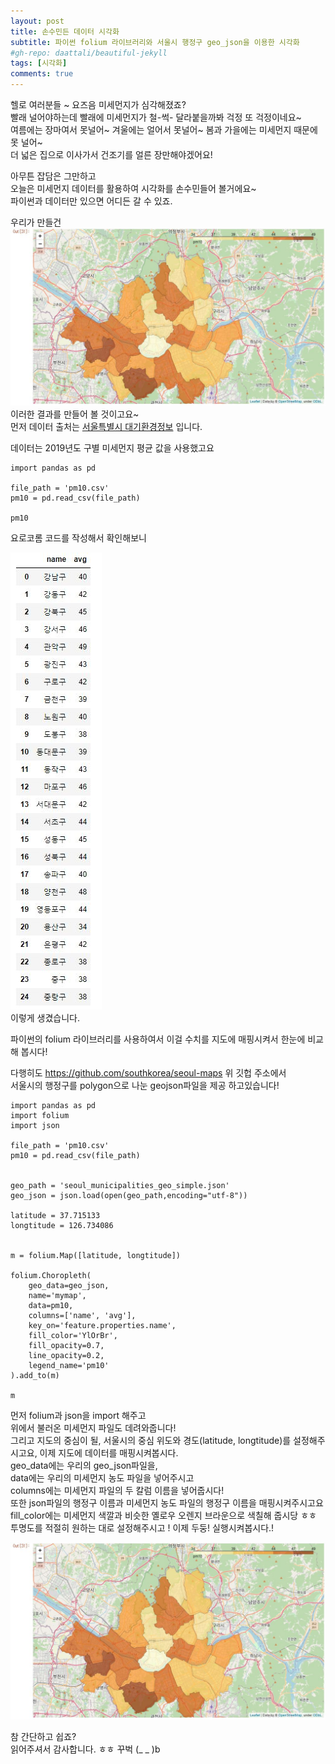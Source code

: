 ```yaml
---
layout: post
title: 손수민든 데이터 시각화
subtitle: 파이썬 folium 라이브러리와 서울시 행정구 geo_json을 이용한 시각화
#gh-repo: daattali/beautiful-jekyll
tags: [시각화]
comments: true
---
```


헬로 여러분들 ~ 요즈음 미세먼지가 심각해졌죠?  
빨래 널어야하는데 빨래에 미세먼지가 철-썩- 달라붙을까봐 걱정 또 걱정이네요~  
여름에는 장마여서 못널어~ 겨울에는 얼어서 못널어~ 봄과 가을에는 미세먼지 때문에 못 널어~  
더 넓은 집으로 이사가서 건조기를 얼른 장만해야겠어요!  

아무튼 잡담은 그만하고   
오늘은 미세먼지 데이터를 활용하여 시각화를 손수민들어 볼거에요~  
파이썬과 데이터만 있으면 어디든 갈 수 있죠.  

우리가 만들건  
![map_img](/assets/img/map.JPG) 
이러한 결과를 만들어 볼 것이고요~  
먼저 데이터 출처는 [서울특별시 대기환경정보](https://cleanair.seoul.go.kr/2020/) 입니다.  

데이터는 2019년도 구별 미세먼지 평균 값을 사용했고요  
```
import pandas as pd

file_path = 'pm10.csv'
pm10 = pd.read_csv(file_path)

pm10

```
요로코롬 코드를 작성해서 확인해보니  

![list_img](/assets/img/list.JPG)  
이렇게 생겼습니다.  

파이썬의 folium 라이브러리를 사용하여서
이걸 수치를 지도에 매핑시켜서 한눈에 비교해 봅시다!  


다행히도 https://github.com/southkorea/seoul-maps 위 깃헙 주소에서  
서울시의 행정구를 polygon으로 나눈 geojson파일을 제공 하고있습니다!


```
import pandas as pd
import folium
import json

file_path = 'pm10.csv'
pm10 = pd.read_csv(file_path)


geo_path = 'seoul_municipalities_geo_simple.json'
geo_json = json.load(open(geo_path,encoding="utf-8"))

latitude = 37.715133
longtitude = 126.734086


m = folium.Map([latitude, longtitude])

folium.Choropleth(
    geo_data=geo_json,
    name='mymap',
    data=pm10,
    columns=['name', 'avg'],
    key_on='feature.properties.name',
    fill_color='YlOrBr',
    fill_opacity=0.7,
    line_opacity=0.2,
    legend_name='pm10'
).add_to(m)

m

```  


먼저 folium과 json을 import 해주고  
위에서 불러온 미세먼지 파일도 데려와줍니다!  
그리고 지도의 중심이 될, 서울시의 중심 위도와 경도(latitude, longtitude)를 설정해주시고요,
이제 지도에 데이터를 매핑시켜봅시다.  
geo_data에는 우리의 geo_json파일을,  
data에는 우리의 미세먼지 농도 파일을 넣어주시고  
columns에는 미세먼지 파일의 두 칼럼 이름을 넣어줍시다!  
또한 json파일의 행정구 이름과 미세먼지 농도 파일의 행정구 이름을 매핑시켜주시고요  
fill_color에는 미세먼지 색깔과 비슷한 옐로우 오렌지 브라운으로 색칠해 줍시당 ㅎㅎ  
투명도를 적절히 원하는 대로 설정해주시고 ! 이제 두둥! 실행시켜봅시다.!

![map_img](/assets/img/map.JPG) 


참 간단하고 쉽죠?  
읽어주셔서 감사합니다. ㅎㅎ 
꾸벅 (_ _ )b
